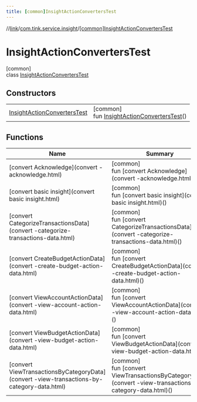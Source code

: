 ```yaml
---
title: [common]InsightActionConvertersTest
---
```

//[link](../../../index.html)/[com.tink.service.insight](../index.html)/[[common]InsightActionConvertersTest](index.html)



# InsightActionConvertersTest



[common]\
class [InsightActionConvertersTest](index.html)



## Constructors


| | |
|---|---|
| [InsightActionConvertersTest](-insight-action-converters-test.html) | [common]<br>fun [InsightActionConvertersTest](-insight-action-converters-test.html)() |


## Functions


| Name | Summary |
|---|---|
| [convert Acknowledge](convert -acknowledge.html) | [common]<br>fun [convert Acknowledge](convert -acknowledge.html)() |
| [convert basic insight](convert basic insight.html) | [common]<br>fun [convert basic insight](convert basic insight.html)() |
| [convert CategorizeTransactionsData](convert -categorize-transactions-data.html) | [common]<br>fun [convert CategorizeTransactionsData](convert -categorize-transactions-data.html)() |
| [convert CreateBudgetActionData](convert -create-budget-action-data.html) | [common]<br>fun [convert CreateBudgetActionData](convert -create-budget-action-data.html)() |
| [convert ViewAccountActionData](convert -view-account-action-data.html) | [common]<br>fun [convert ViewAccountActionData](convert -view-account-action-data.html)() |
| [convert ViewBudgetActionData](convert -view-budget-action-data.html) | [common]<br>fun [convert ViewBudgetActionData](convert -view-budget-action-data.html)() |
| [convert ViewTransactionsByCategoryData](convert -view-transactions-by-category-data.html) | [common]<br>fun [convert ViewTransactionsByCategoryData](convert -view-transactions-by-category-data.html)() |

